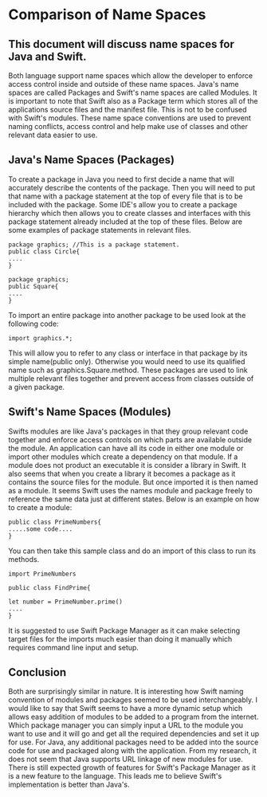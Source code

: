 # Comparison of Name Spaces
## This document will discuss name spaces for Java and Swift.
Both language support name spaces which allow the developer to enforce access control inside and outside of these name spaces. Java's name spaces are called Packages and Swift's name spaces are called Modules. It is important to note that Swift also as a Package term which stores all of the applications source files and the manifest file. This is not to be confused with Swift's modules. These name space conventions are used to prevent naming conflicts, access control and help make use of classes and other relevant data easier to use.

## Java's Name Spaces (Packages)
To create a package in Java you need to first decide a name that will accurately describe the contents of the package. Then you will need to put that name with a package statement at the top of every file that is to be included with the package. Some IDE's allow you to create a package hierarchy which then allows you to create classes and interfaces with this package statement already included at the top of these files. Below are some examples of package statements in relevant files.

```
package graphics; //This is a package statement.
public class Circle{
....
}

package graphics;
public Square{
....
}
```
To import an entire package into another package to be used look at the following code:
```
import graphics.*;
```
This will allow you to refer to any class or interface in that package by its simple name(public only). Otherwise you would need to use its qualified name such as graphics.Square.method. These packages are used to link multiple relevant files together and prevent access from classes outside of a given package.

## Swift's Name Spaces (Modules)
Swifts modules are like Java's packages in that they group relevant code together and enforce access controls on which parts are available outside the module. An application can have all its code in either one module or import other modules which create a dependency on that module. If a module does not product an executable it is consider a library in Swift. It also seems that when you create a library it becomes a package as it contains the source files for the module. But once imported it is then named as a module. It seems Swift uses the names module and package freely to reference the same data just at different states. Below is an example on how to create a module:

```
public class PrimeNumbers{
.....some code....
}
```
You can then take this sample class and do an import of this class to run its methods.

```
import PrimeNumbers

public class FindPrime{

let number = PrimeNumber.prime()
....
}
```
It is suggested to use Swift Package Manager as it can make selecting target files for the imports much easier than doing it manually which requires command line input and setup.

## Conclusion
Both are surprisingly similar in nature. It is interesting how Swift naming convention of modules and packages seemed to be used interchangeably. I would like to say that Swift seems to have a more dynamic setup which allows easy addition of modules to be added to a program from the internet. Which package manager you can simply input a URL to the module you want to use and it will go and get all the required dependencies and set it up for use. For Java, any additional packages need to be added into the source code for use and packaged along with the application. From my research, it does not seem that Java supports URL linkage of new modules for use. There is still expected growth of features for Swift's Package Manager as it is a new feature to the language. This leads me to believe Swift's implementation is better than Java's.
